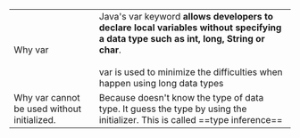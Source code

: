 |  |  |
| ---- | ---- |
| Why var | Java's var keyword **allows developers to declare local variables without specifying a data type such as int, long, String or char**.<br><br>var is used to minimize the difficulties when happen using long data types |
| Why var cannot be used without initialized. | Because doesn't know the type of data type. It guess the type by using the initializer. This is called ==type inference==  |
